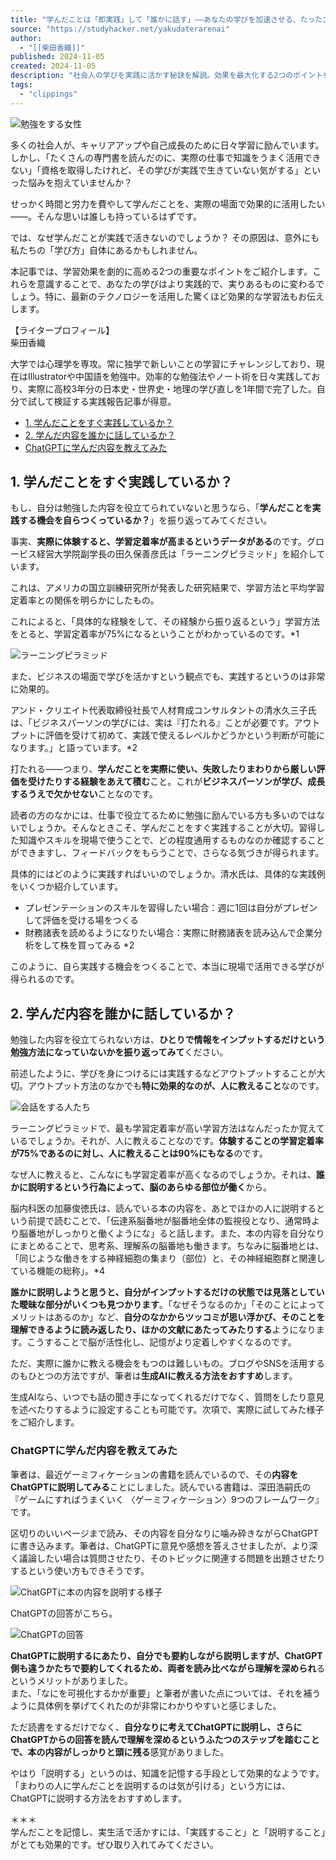 ```yaml
---
title: "学んだことは「即実践」して「誰かに話す」——あなたの学びを加速させる、たった二つの方法 - STUDY HACKER（スタディーハッカー）｜社会人の勉強法＆英語学習"
source: "https://studyhacker.net/yakudaterarenai"
author:
  - "[[柴田香織]]"
published: 2024-11-05
created: 2024-11-05
description: "社会人の学びを実践に活かす秘訣を解説。効果を最大化する2つのポイントを紹介します。"
tags:
  - "clippings"
---
```

![勉強をする女性](https://cdn-ak.f.st-hatena.com/images/fotolife/s/sh_moe_kobayashi/20241018/20241018171041.jpg)

多くの社会人が、キャリアアップや自己成長のために日々学習に励んでいます。しかし、「たくさんの専門書を読んだのに、実際の仕事で知識をうまく活用できない」「資格を取得したけれど、その学びが実践で生きていない気がする」といった悩みを抱えていませんか？

せっかく時間と労力を費やして学んだことを、実際の場面で効果的に活用したい——。そんな思いは誰しも持っているはずです。

では、なぜ学んだことが実践で活きないのでしょうか？ その原因は、意外にも私たちの「学び方」自体にあるかもしれません。

本記事では、学習効果を劇的に高める2つの重要なポイントをご紹介します。これらを意識することで、あなたの学びはより実践的で、実りあるものに変わるでしょう。特に、最新のテクノロジーを活用した驚くほど効果的な学習法もお伝えします。

【ライタープロフィール】  
柴田香織

大学では心理学を専攻。常に独学で新しいことの学習にチャレンジしており、現在はIllustratorや中国語を勉強中。効率的な勉強法やノート術を日々実践しており、実際に高校3年分の日本史・世界史・地理の学び直しを1年間で完了した。自分で試して検証する実践報告記事が得意。

- [1\. 学んだことをすぐ実践しているか？](https://studyhacker.net/yakudaterarenai/#1-%E5%AD%A6%E3%82%93%E3%81%A0%E3%81%93%E3%81%A8%E3%82%92%E3%81%99%E3%81%90%E5%AE%9F%E8%B7%B5%E3%81%97%E3%81%A6%E3%81%84%E3%82%8B%E3%81%8B)
- [2\. 学んだ内容を誰かに話しているか？](https://studyhacker.net/yakudaterarenai/#2-%E5%AD%A6%E3%82%93%E3%81%A0%E5%86%85%E5%AE%B9%E3%82%92%E8%AA%B0%E3%81%8B%E3%81%AB%E8%A9%B1%E3%81%97%E3%81%A6%E3%81%84%E3%82%8B%E3%81%8B)
- [ChatGPTに学んだ内容を教えてみた](https://studyhacker.net/yakudaterarenai/#ChatGPT%E3%81%AB%E5%AD%A6%E3%82%93%E3%81%A0%E5%86%85%E5%AE%B9%E3%82%92%E6%95%99%E3%81%88%E3%81%A6%E3%81%BF%E3%81%9F)

## 1\. 学んだことをすぐ実践しているか？

もし、自分は勉強した内容を役立てられていないと思うなら、「**学んだことを実践する機会を自らつくっているか？**」を振り返ってみてください。

事実、**実際に体験すると、学習定着率が高まるというデータがある**のです。グロービス経営大学院副学長の田久保善彦氏は「ラーニングピラミッド」を紹介しています。

これは、アメリカの国立訓練研究所が発表した研究結果で、学習方法と平均学習定着率との関係を明らかにしたもの。

これによると、「具体的な経験をして、その経験から振り返るという」学習方法をとると、学習定着率が75%になるということがわかっているのです。\*1

![ラーニングピラミッド](https://cdn-ak.f.st-hatena.com/images/fotolife/s/sh_moe_kobayashi/20241017/20241017175036.jpg)

また、ビジネスの場面で学びを活かすという観点でも、実践するというのは非常に効果的。

アンド・クリエイト代表取締役社長で人材育成コンサルタントの清水久三子氏は、「ビジネスパーソンの学びには、実は『打たれる』ことが必要です。アウトプットに評価を受けて初めて、実践で使えるレベルかどうかという判断が可能になります。」と語っています。\*2

打たれる——つまり、**学んだことを実際に使い、失敗したりまわりから厳しい評価を受けたりする経験をあえて積む**こと。これが**ビジネスパーソンが学び、成長するうえで欠かせない**ことなのです。

読者の方のなかには、仕事で役立てるために勉強に励んでいる方も多いのではないでしょうか。そんなときこそ、学んだことをすぐ実践することが大切。習得した知識やスキルを現場で使うことで、どの程度通用するものなのか確認することができますし、フィードバックをもらうことで、さらなる気づきが得られます。

具体的にはどのように実践すればいいのでしょうか。清水氏は、具体的な実践例をいくつか紹介しています。

- プレゼンテーションのスキルを習得したい場合：週に1回は自分がプレゼンして評価を受ける場をつくる
- 財務諸表を読めるようになりたい場合：実際に財務諸表を読み込んで企業分析をして株を買ってみる \*2

このように、自ら実践する機会をつくることで、本当に現場で活用できる学びが得られるのです。

## 2\. 学んだ内容を誰かに話しているか？

勉強した内容を役立てられない方は、**ひとりで情報をインプットするだけという勉強方法になっていないかを振り返ってみて**ください。

前述したように、学びを身につけるには実践するなどアウトプットすることが大切。アウトプット方法のなかでも**特に効果的なのが、人に教えること**なのです。

![会話をする人たち](https://cdn-ak.f.st-hatena.com/images/fotolife/s/sh_moe_kobayashi/20241018/20241018172058.jpg)

ラーニングピラミッドで、最も学習定着率が高い学習方法はなんだったか覚えているでしょうか。それが、人に教えることなのです。**体験することの学習定着率が75%であるのに対し、人に教えることは90%にもなる**のです。

なぜ人に教えると、こんなにも学習定着率が高くなるのでしょうか。それは、**誰かに説明するという行為によって、脳のあらゆる部位が働く**から。

脳内科医の加藤俊徳氏は、読んでいる本の内容を、あとでほかの人に説明するという前提で読むことで、「伝達系脳番地が脳番地全体の監視役となり、通常時より脳番地がしっかりと働くようにな」ると話します。また、本の内容を自分なりにまとめることで、思考系、理解系の脳番地も働きます。ちなみに脳番地とは、「同じような働きをする神経細胞の集まり（部位）と、その神経細胞群と関連している機能の総称」。\*4

**誰かに説明しようと思うと、自分がインプットするだけの状態では見落としていた曖昧な部分がいくつも見つかります**。「なぜそうなるのか」「そのことによってメリットはあるのか」など、**自分のなかからツッコミが思い浮かび、そのことを理解できるように読み返したり、ほかの文献にあたってみたりする**ようになります。こうすることで脳が活性化し、記憶がより定着しやすくなるのです。

ただ、実際に誰かに教える機会をもつのは難しいもの。ブログやSNSを活用するのもひとつの方法ですが、筆者は**生成AIに教える方法をおすすめ**します。

生成AIなら、いつでも話の聞き手になってくれるだけでなく、質問をしたり意見を述べたりするように設定することも可能です。次項で、実際に試してみた様子をご紹介します。

### ChatGPTに学んだ内容を教えてみた

筆者は、最近ゲーミフィケーションの書籍を読んでいるので、その**内容をChatGPTに説明してみる**ことにしました。読んでいる書籍は、深田浩嗣氏の『ゲームにすればうまくいく 〈ゲーミフィケーション〉9つのフレームワーク』です。

区切りのいいページまで読み、その内容を自分なりに噛み砕きながらChatGPTに書き込みます。筆者は、ChatGPTに意見や感想を答えさせましたが、より深く議論したい場合は質問させたり、そのトピックに関連する問題を出題させたりするという使い方もできそうです。

![ChatGPTに本の内容を説明する様子](https://cdn-ak.f.st-hatena.com/images/fotolife/s/sh_moe_kobayashi/20241018/20241018164242.jpg)

ChatGPTの回答がこちら。

![ChatGPTの回答](https://cdn-ak.f.st-hatena.com/images/fotolife/s/sh_moe_kobayashi/20241018/20241018164324.jpg)

**ChatGPTに説明するにあたり、自分でも要約しながら説明しますが、ChatGPT側も違うかたちで要約してくれるため、両者を読み比べながら理解を深められ**るというメリットがありました。  
また、「なにを可視化するかが重要」と筆者が書いた点については、それを補うように具体例を挙げてくれたのが非常にわかりやすいと感じました。

ただ読書をするだけでなく、**自分なりに考えてChatGPTに説明し、さらにChatGPTからの回答を読んで理解を深めるというふたつのステップを踏むことで、本の内容がしっかりと頭に残る**感覚がありました。

やはり「説明する」というのは、知識を記憶する手段として効果的なようです。「まわりの人に学んだことを説明するのは気が引ける」という方には、ChatGPTに説明する方法をおすすめします。

＊＊＊  
学んだことを記憶し、実生活で活かすには、「実践すること」と「説明すること」がとても効果的です。ぜひ取り入れてみてください。